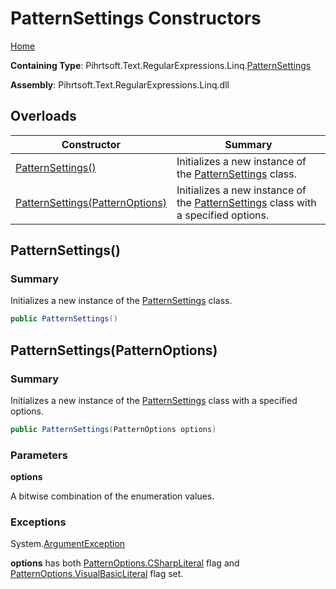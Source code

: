 # PatternSettings Constructors

[Home](../../../../../../README.md)

**Containing Type**: Pihrtsoft\.Text\.RegularExpressions\.Linq\.[PatternSettings](../README.md)

**Assembly**: Pihrtsoft\.Text\.RegularExpressions\.Linq\.dll

## Overloads

| Constructor | Summary |
| ----------- | ------- |
| [PatternSettings()](#Pihrtsoft_Text_RegularExpressions_Linq_PatternSettings__ctor) | Initializes a new instance of the [PatternSettings](../README.md) class\. |
| [PatternSettings(PatternOptions)](#Pihrtsoft_Text_RegularExpressions_Linq_PatternSettings__ctor_Pihrtsoft_Text_RegularExpressions_Linq_PatternOptions_) | Initializes a new instance of the [PatternSettings](../README.md) class with a specified options\. |

## PatternSettings\(\) <a name="Pihrtsoft_Text_RegularExpressions_Linq_PatternSettings__ctor"></a>

### Summary

Initializes a new instance of the [PatternSettings](../README.md) class\.

```csharp
public PatternSettings()
```

## PatternSettings\(PatternOptions\) <a name="Pihrtsoft_Text_RegularExpressions_Linq_PatternSettings__ctor_Pihrtsoft_Text_RegularExpressions_Linq_PatternOptions_"></a>

### Summary

Initializes a new instance of the [PatternSettings](../README.md) class with a specified options\.

```csharp
public PatternSettings(PatternOptions options)
```

### Parameters

**options**

A bitwise combination of the enumeration values\.

### Exceptions

System\.[ArgumentException](https://docs.microsoft.com/en-us/dotnet/api/system.argumentexception)

**options** has both [PatternOptions.CSharpLiteral](../../PatternOptions/CSharpLiteral/README.md) flag and [PatternOptions.VisualBasicLiteral](../../PatternOptions/VisualBasicLiteral/README.md) flag set\.

